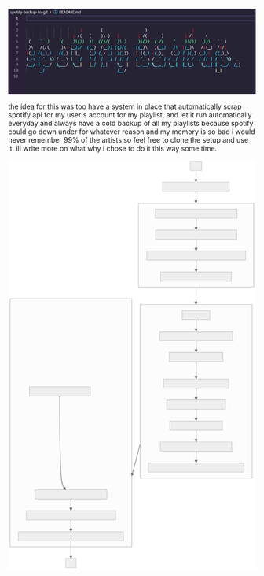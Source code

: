 
![banner](banner.png)

the idea for this was too have a system in place that automatically scrap spotify api for my user's account for my playlist, and let it run automatically everyday and always have a cold backup of all my playlists because spotify could go down under for whatever reason and my memory is so bad i would never remember 99% of the artists so feel free to clone the setup and use it. ill write more on what why i chose to do it this way some time.


![highlevel overview](graph/mermaid-diagram-2023-10-08-023741.svg)
